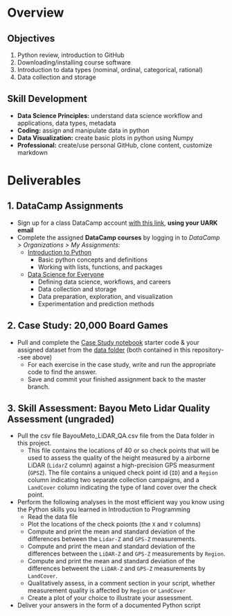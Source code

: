 # Overview
## Objectives
1. Python review, introduction to GitHub
2. Downloading/installing course software
3. Introduction to data types (nominal, ordinal, categorical, rational)
4. Data collection and storage


## Skill Development
* **Data Science Principles:** understand data science workflow and applications, data types, metadata
* **Coding:** assign and manipulate data in python
* **Data Visualization:** create basic plots in python using Numpy
* **Professional:** create/use personal GitHub, clone content, customize markdown


# Deliverables
## 1. DataCamp Assignments
* Sign up for a class DataCamp account [with this link](https://www.datacamp.com/groups/shared_links/3312cfd78acb27a8fcb9593b540119e6b6232fde2050f31ab675a1dfcc9252d4), **using your UARK email**
* Complete the assigned **DataCamp courses** by logging in to *DataCamp > Organizations > My Assignments*:
    * [Introduction to Python](https://learn.datacamp.com/courses/intro-to-python-for-data-science)
        * Basic python concepts and definitions
        * Working with lists, functions, and packages
    * [Data Science for Everyone](https://learn.datacamp.com/courses/data-science-for-everyone)
        * Defining data science, workflows, and careers
        * Data collection and storage
        * Data preparation, exploration, and visualization
        * Experimentation and prediction methods


## 2. Case Study: 20,000 Board Games

* Pull and complete the [Case Study notebook](https://git.uark.edu/dasc-2113/module-01/-/blob/master/Case_Study_-_20_000_Board_Games_-_Student.ipynb) starter code & your assigned dataset from the [data folder](https://git.uark.edu/dasc-2113/module-01/-/tree/master/Data) (both contained in this repository--see above) 
    * For each exercise in the case study, write and run the appropriate code to find the answer.
    * Save and commit your finished assignment back to the master branch. 

## 3. Skill Assessment: Bayou Meto Lidar Quality Assessment (ungraded)
* Pull the csv file BayouMeto_LiDAR_QA.csv file from the Data folder in this project.
    * This file contains the locations of 40 or so check points that will be used to assess the quality of the height measured by a airborne LiDAR (`LidarZ` column) against a high-precision GPS measurment (`GPSZ`). The file contains a uniqued check point id (`ID`) and a `Region` column indicating two separate collection campaigns, and a `LandCover` column indicating the type of land cover over the check point. 
* Perform the following analyses in the most efficient way you know using the Python skills you learned in Introduction to Programming
    * Read the data file 
    * Plot the locations of the check poionts (the `X` and `Y` columns)
    * Compute and print the mean and standard deviation of the differences between the `Lidar-Z` and `GPS-Z` measurements.
    * Compute and print the mean and standard deviation of the differences between the `LiDAR-Z` and `GPS-Z` measurements by `Region`. 
    * Compute and print the mean and standard deviation of the differences betweent the `LiDAR-Z` and `GPS-Z` measurements by `LandCover`.
    * Qualitatively assess, in a comment section in your script, whether measurement quality is affected by `Region` or `LandCover`
    * Create a plot of your choice to illustrate your assessment.
* Deliver your answers in the form of a documented Python script 
